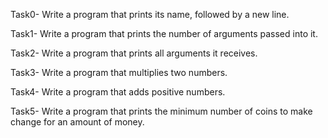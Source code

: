 Task0- Write a program that prints its name, followed by a new line.

Task1- Write a program that prints the number of arguments passed into it.

Task2- Write a program that prints all arguments it receives.

Task3- Write a program that multiplies two numbers.

Task4- Write a program that adds positive numbers.

Task5- Write a program that prints the minimum number of coins to make change for an amount of money.

